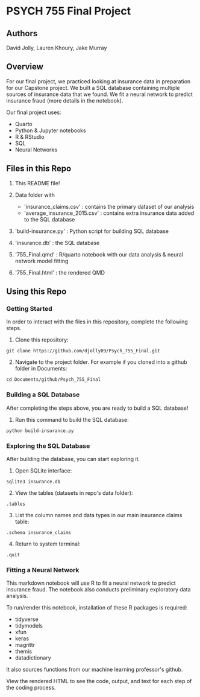 # PSYCH 755 Final Project

## Authors

David Jolly, Lauren Khoury, Jake Murray

## Overview

For our final project, we practiced looking at insurance data in preparation for our Capstone project. 
We built a SQL database containing multiple sources of insurance data that we found.
We fit a neural network to predict insurance fraud (more details in the notebook).

Our final project uses:

- Quarto
- Python & Jupyter notebooks
- R & RStudio
- SQL
- Neural Networks

## Files in this Repo

1. This README file!

2. Data folder with
    - 'insurance_claims.csv' : contains the primary dataset of our analysis
    - 'average_insurance_2015.csv' : contains extra insurance data added to the SQL database
    
3. 'build-insurance.py' : Python script for building SQL database

4. 'insurance.db' : the SQL database

5. '755_Final.qmd' : R/quarto notebook with our data analysis & neural network model fitting

6. '755_Final.html' : the rendered QMD 

## Using this Repo

### Getting Started

In order to interact with the files in this repository, complete the following steps.

1.  Clone this repository:

```         
git clone https://github.com/djolly09/Psych_755_Final.git
```

2. Navigate to the project folder. For example if you cloned into a github folder in Documents:

```
cd Documents/github/Psych_755_Final
```

### Building a SQL Database

After completing the steps above, you are ready to build a SQL database! 

1. Run this command to build the SQL database:

```
python build-insurance.py
```

### Exploring the SQL Database

After building the database, you can start exploring it.

1. Open SQLite interface:

```
sqlite3 insurance.db
```

2. View the tables (datasets in repo's data folder):

```
.tables
```

3. List the column names and data types in our main insurance claims table:

```
.schema insurance_claims
```

4. Return to system terminal:

```
.quit
```


### Fitting a Neural Network

This markdown notebook will use R to fit a neural network to predict insurance fraud. 
The notebook also conducts preliminary exploratory data analysis.

To run/render this notebook, installation of these R packages is required:

- tidyverse
- tidymodels
- xfun
- keras
- magrittr
- themis
- datadictionary

It also sources functions from our machine learning professor's github.

View the rendered HTML to see the code, output, and text for each step of the coding process.








